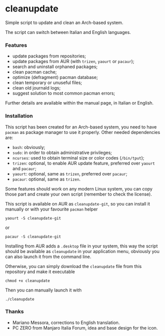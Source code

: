 # cleanupdate

Simple script to update and clean an Arch-based system.

The script can switch between Italian and English languages.


### Features

 - update packages from repositories;
 - update packages from AUR (with `trizen`, `yaourt` or `pacaur`);
 - search and uninstall orphaned packages;
 - clean pacman cache;
 - optimize (defragment) pacman database;
 - clean temporary or unuseful files;
 - clean old journald logs;
 - suggest solution to most common pacman errors;

Further details are available within the manual page, in Italian or English.


### Installation

This script has been created for an Arch-based system, you need to have `pacman` as package manager to use it properly.
Other needed dependencies are:

 - `bash`: obviously;
 - `sudo`: in order to obtain administrative privileges;
 - `ncurses`: used to obtain terminal size or color codes (`/bin/tput`);
 - `trizen`: optional, to enable AUR update feature, preferred over `yaourt` and `pacaur`;
 - `yaourt`: optional, same as `trizen`, preferred over `pacaur`;
 - `pacaur`: optional, same as `trizen`.

Some features should work on any modern Linux system, you can copy those part and create your own script (remember to check the license).

This script is available on AUR as `cleanupdate-git`, so you can install it manually or with your favourite `pacman` helper
```
yaourt -S cleanupdate-git
```
or
```
pacaur -S cleanupdate-git
```
Installing from AUR adds a `.desktop` file in your system, this way the script should be available as `cleanupdate` in your application menu, obviously you can also launch it from the command line.

Otherwise, you can simply download the `cleanupdate` file from this repository and make it executable
```
chmod +x cleanupdate
```
Then you can manually launch it with
```
./cleanupdate
```


### Thanks

 - Mariano Messora, corrections to English translation.
 - PC ZERO from Manjaro Italia Forum, idea and base design for the icon.
